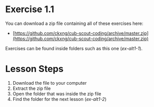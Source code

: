 # Exercise 1.1

You can download a zip file containing all of these exercises here:

- [https://github.com/ckxng/cub-scout-coding/archive/master.zip](https://github.com/ckxng/cub-scout-coding/archive/master.zip)

Exercises can be found inside folders such as this one (_ex-alt1-1_).

# Lesson Steps

1. Download the file to your computer
2. Extract the zip file
3. Open the folder that was inside the zip file
4. Find the folder for the next lesson (_ex-alt1-2_)
